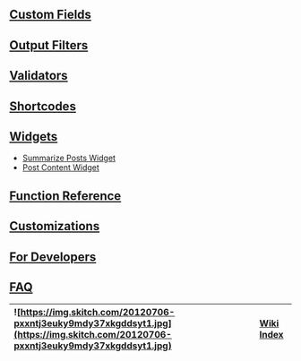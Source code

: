 <a href='Hidden comment: 
Used as a sidebar in the widget section.
'></a>

## [Custom Fields](SupportedCustomFields.md) ##

## [Output Filters](OutputFilters.md) ##

## [Validators](Validators.md) ##

## [Shortcodes](Shortcodes.md) ##

## [Widgets](Widgets.md) ##

  * [Summarize Posts Widget](Widget.md)
  * [Post Content Widget](Post_Widget.md)

## [Function Reference](TemplateFunctions.md) ##

## [Customizations](Customizations.md) ##

## [For Developers](DeveloperDocumentation.md) ##

## [FAQ](FAQ.md) ##

|![https://img.skitch.com/20120706-pxxntj3euky9mdy37xkgddsyt1.jpg](https://img.skitch.com/20120706-pxxntj3euky9mdy37xkgddsyt1.jpg)|[Wiki Index](http://code.google.com/p/wordpress-custom-content-type-manager/w/list)|
|:--------------------------------------------------------------------------------------------------------------------------------|:----------------------------------------------------------------------------------|